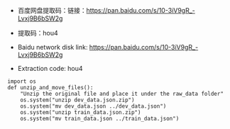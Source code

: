 + 百度网盘提取码：链接：https://pan.baidu.com/s/10-3iV9gR_-Lvxj9B6bSW2g 
+ 提取码：hou4 

+ Baidu network disk link: https://pan.baidu.com/s/10-3iV9gR_-Lvxj9B6bSW2g
+ Extraction code: hou4

```
import os
def unzip_and_move_files():
    "Unzip the original file and place it under the raw_data folder"
    os.system("unzip dev_data.json.zip")
    os.system("mv dev_data.json ../dev_data.json")
    os.system("unzip train_data.json.zip")
    os.system("mv train_data.json ../train_data.json")
```